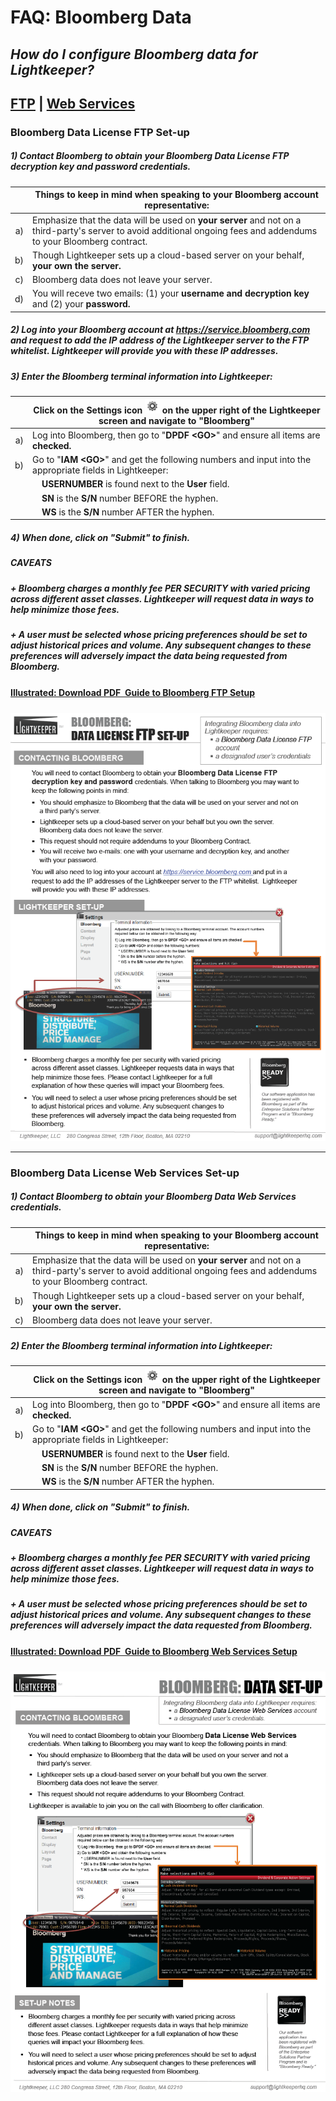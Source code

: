 # FAQ: Bloomberg Data

## _How do I configure Bloomberg data for Lightkeeper?_
## [FTP](#ftp) | [Web Services](#websvs)

<a id="ftp"></a>
### Bloomberg Data License **FTP** Set-up 

##### 1) Contact Bloomberg to obtain your **Bloomberg Data License FTP decryption key and password** credentials.

| |Things to keep in mind when speaking to your Bloomberg account representative: |
|----:|----|
|a) |Emphasize that the data will be used on **your server** and not on a third-party's server to avoid additional ongoing fees and addendums to your Bloomberg contract.|
|b) |Though Lightkeeper sets up a cloud-based server on your behalf, **your own the server.**|
|c) |Bloomberg data does not leave your server.|
|d) |You will receve two emails: (1) your **username and decryption key** and (2) your **password.**|

##### 2) Log into your Bloomberg account at https://service.bloomberg.com and request to **add the IP address of the Lightkeeper server to the FTP whitelist.**  Lightkeeper will provide you with these IP addresses.

##### 3) Enter the **Bloomberg terminal information** into Lightkeeper:
| |Click on the **Settings** icon ![](icon_settings.png) on the upper right of the Lightkeeper screen and navigate to "Bloomberg"  |
|----:|----|
|a) |Log into Bloomberg, then go to "**DPDF &lt;GO&gt;**" and ensure all items are **checked.**|
|b) |Go to "**IAM &lt;GO&gt;**" and get the following numbers and input into the appropriate fields in Lightkeeper:|
| | &nbsp; &nbsp;  **USERNUMBER** is found next to the **User** field.|
| | &nbsp; &nbsp;  **SN** is the **S/N** number BEFORE the hyphen.|
| | &nbsp; &nbsp;  **WS** is the **S/N** number AFTER the hyphen.|

##### 4) When done, click on "Submit" to finish.

##### **CAVEATS**
##### _+ Bloomberg charges a monthly fee PER SECURITY with varied pricing across different asset classes.  Lightkeeper will request data in ways to help minimize those fees._
##### _+ A user must be selected whose pricing preferences should be set to adjust historical prices and volume.  Any subsequent changes to these preferences will adversely impact the data being requested from Bloomberg._

#### [Illustrated: Download PDF &#151; Guide to Bloomberg FTP Setup](www.lightkeeper.com/gitbook/Lightkeeper_BloombergFTPsetup.pdf)
![](bloomberg_ftpsetup.png)

***

<a id="websvs"></a>
### Bloomberg Data License **Web Services** Set-up 

##### 1) Contact Bloomberg to obtain your **Bloomberg Data Web Services** credentials.

| |Things to keep in mind when speaking to your Bloomberg account representative: |
|----:|----|
|a) |Emphasize that the data will be used on **your server** and not on a third-party's server to avoid additional ongoing fees and addendums to your Bloomberg contract.|
|b) |Though Lightkeeper sets up a cloud-based server on your behalf, **your own the server.**|
|c) |Bloomberg data does not leave your server.|

##### 2) Enter the **Bloomberg terminal information** into Lightkeeper:
| |Click on the **Settings** icon ![](icon_settings.png) on the upper right of the Lightkeeper screen and navigate to "Bloomberg"  |
|----:|----|
|a) |Log into Bloomberg, then go to "**DPDF &lt;GO&gt;**" and ensure all items are **checked.**|
|b) |Go to "**IAM &lt;GO&gt;**" and get the following numbers and input into the appropriate fields in Lightkeeper:|
| | &nbsp; &nbsp;  **USERNUMBER** is found next to the **User** field.|
| | &nbsp; &nbsp;  **SN** is the **S/N** number BEFORE the hyphen.|
| | &nbsp; &nbsp;  **WS** is the **S/N** number AFTER the hyphen.|

##### 4) When done, click on "Submit" to finish.

##### **CAVEATS**
##### _+ Bloomberg charges a monthly fee PER SECURITY with varied pricing across different asset classes.  Lightkeeper will request data in ways to help minimize those fees._
##### _+ A user must be selected whose pricing preferences should be set to adjust historical prices and volume.  Any subsequent changes to these preferences will adversely impact the data requested from Bloomberg._

#### [Illustrated: Download PDF &#151; Guide to Bloomberg Web Services Setup](www.lightkeeper.com/gitbook/Lightkeeper_Bloomberg_WebSvs.pdf)
![](bloomberg_websvs.png)